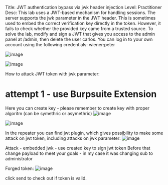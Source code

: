 Title: JWT authentication bypass via jwk header injection
Level: Practitioner 
Desc:  This lab uses a JWT-based mechanism for handling sessions. The server supports the jwk parameter in the JWT header. This is sometimes used to embed the correct verification key directly in the token. However, it fails to check whether the provided key came from a trusted source.
To solve the lab, modify and sign a JWT that gives you access to the admin panel at /admin, then delete the user carlos.
You can log in to your own account using the following credentials: wiener:peter 


![image](https://github.com/user-attachments/assets/d26e42dc-e83a-4dea-8d0f-8549336a476d)

![image](https://github.com/user-attachments/assets/bdabd0e4-e199-4285-827e-33d48887ccb7)


How to attack JWT token with jwk parameter: 
# attempt 1 - use Burpsuite Extension
Here you can create key - please remember to create key with proper algoritm (can be symethric or asymethric)
![image](https://github.com/user-attachments/assets/118e6276-e941-4433-84ca-bc05e7b3035a)

![image](https://github.com/user-attachments/assets/396b1c09-91af-4930-8baf-5591acfd674a)

In the repeater you can find jwt plugin, which gives possibility to make some attack on jwt token, including attacks on jwk parameter:
![image](https://github.com/user-attachments/assets/899a6e1d-bf13-47a9-ae46-24ad846155d2)

Attack - embedded jwk - use created key to sign jwt token
Before that change payload to meet your goals - in my case it was changing sub to administrator

Forged token: 
![image](https://github.com/user-attachments/assets/08af94a6-468e-4c7c-965e-23747d337cb4)

click send to check out if token is valid.











